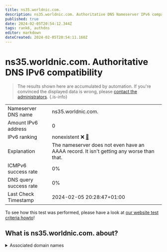 ```yaml
---
title: ns35.worldnic.com.
description: ns35.worldnic.com. Authoritative DNS Nameserver IPv6 compatibility
published: true
date: 2024-02-05T20:54:12.344Z
tags: rank6, authdns
editor: markdown
dateCreated: 2024-02-05T20:54:11.160Z
---
```


# ns35.worldnic.com. Authoritative DNS IPv6 compatibility

> The results shown here are accumulated by automation. If you're convinced the displayed data is wrong, please [contact the administrators](/howto/chat). 
{.is-info}




|   |   |
| - | - |
| Nameserver DNS name | ns35.worldnic.com.
| Amount IPv6 address | 0
| IPv6 ranking | nonexistent :x: [🔗](/howto/ranking) |
| Explanation | The nameserver does not even have an AAAA record. It isn't getting any worse than that. |
| ICMPv6 success rate | 0%|
| DNS query success rate | 0% |
| Last Check Timestamp | 2024-02-05 20:28:47+01:00 |

To see how this test was performed, please have a look at [our website test criteria howto](/howto/testcriteria/authdns)!


## What is ns35.worldnic.com. about?






<details>
<summary>Associated domain names</summary>

www.abbot.com

</details>
